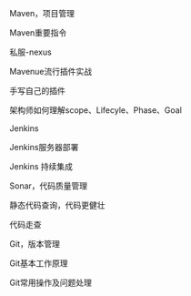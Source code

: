 
Maven，项目管理

Maven重要指令

私服-nexus

Mavenue流行插件实战

手写自己的插件

架构师如何理解scope、Lifecyle、Phase、Goal

Jenkins

Jenkins服务器部署

Jenkins 持续集成

Sonar，代码质量管理

静态代码查询，代码更健壮

代码走查

Git，版本管理

Git基本工作原理

Git常用操作及问题处理

